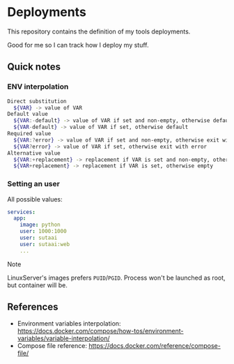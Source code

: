 # Deployments

This repository contains the definition of my tools deployments.

Good for me so I can track how I deploy my stuff.

## Quick notes

### ENV interpolation

```sh
Direct substitution
  ${VAR} -> value of VAR
Default value
  ${VAR:-default} -> value of VAR if set and non-empty, otherwise default
  ${VAR-default} -> value of VAR if set, otherwise default
Required value
  ${VAR:?error} -> value of VAR if set and non-empty, otherwise exit with error
  ${VAR?error} -> value of VAR if set, otherwise exit with error
Alternative value
  ${VAR:+replacement} -> replacement if VAR is set and non-empty, otherwise empty
  ${VAR+replacement} -> replacement if VAR is set, otherwise empty
```

### Setting an user

All possible values:

```yml
services:
  app:
    image: python
    user: 1000:1000
    user: sutaai
    user: sutaai:web
    ...
```

> [!NOTE]
> LinuxServer's images prefers `PUID`/`PGID`. Process won't be launched as root, but container will be.

## References

- Environment variables interpolation: <https://docs.docker.com/compose/how-tos/environment-variables/variable-interpolation/>
- Compose file reference: <https://docs.docker.com/reference/compose-file/>
